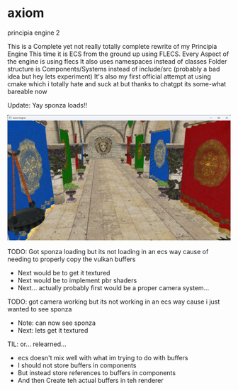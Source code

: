 # axiom
principia engine 2

This is a Complete yet not really totally complete rewrite of my Principia Engine
This time it is ECS from the ground up using FLECS. Every Aspect of the engine is using flecs
It also uses namespaces instead of classes
Folder structure is Components/Systems instead of include/src (probably a bad idea but hey lets experiment)
It's also my first official attempt at using cmake which i totally hate and suck at but thanks to chatgpt its some-what bareable now

Update: Yay sponza loads!!

![Alt text](/doc/screenshots/Axiom%20Engine%206_14_2024%206_31_15%20AM.png)



TODO: Got sponza loading but its not loading in an ecs way cause of needing to properly copy the vulkan buffers
* Next would be to get it textured
* Next would be to implement pbr shaders
* Next... actually probably first would be a proper camera system...


TODO: got camera working but its not working in an ecs way cause i just wanted to see sponza
* Note: can now see sponza
* Next: lets get it textured

TIL: or... relearned... 
* ecs doesn't mix well with what im trying to do with buffers
* I should not store buffers in components
* But instead store references to buffers in components
* And then Create teh actual buffers in teh renderer
